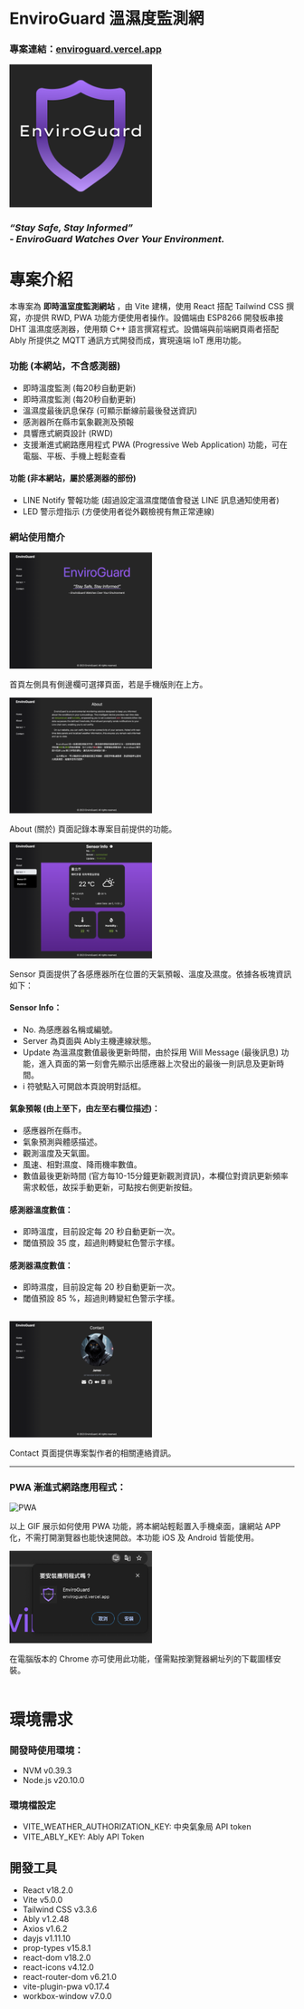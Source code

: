 # EnviroGuard 溫濕度監測網
### 專案連結：[enviroguard.vercel.app](https://enviroguard.vercel.app/)

<img src="public/EnviroGuard-flat-icon.png" alt="EnviroGuard Icon" width="50%">

### _“Stay Safe, Stay Informed”_ <br> _- EnviroGuard Watches Over Your Environment._

# 專案介紹
本專案為 **即時溫室度監測網站** ，由 Vite 建構，使用 React 搭配 Tailwind CSS 撰寫，亦提供 RWD, PWA 功能方便使用者操作。設備端由 ESP8266 開發板串接 DHT 溫濕度感測器，使用類 C++ 語言撰寫程式。設備端與前端網頁兩者搭配 Ably 所提供之 MQTT 通訊方式開發而成，實現遠端 IoT 應用功能。

### 功能 (本網站，不含感測器)
- 即時溫度監測 (每20秒自動更新)
- 即時濕度監測 (每20秒自動更新)
- 溫濕度最後訊息保存 (可顯示斷線前最後發送資訊)
- 感測器所在縣市氣象觀測及預報
- 具響應式網頁設計 (RWD)
- 支援漸進式網路應用程式 PWA (Progressive Web Application) 功能，可在電腦、平板、手機上輕鬆查看
#### 功能 (非本網站，屬於感測器的部份)
  - LINE Notify 警報功能 (超過設定溫濕度閾值會發送 LINE 訊息通知使用者)
  - LED 警示燈指示 (方便使用者從外觀檢視有無正常連線)


### 網站使用簡介
<img src="public/screenshots/HomePage.png" alt="Home Page" width="50%">

首頁左側具有側邊欄可選擇頁面，若是手機版則在上方。

<img src="public/screenshots/AboutPage.png" alt="About Page" width="50%">

About (關於) 頁面記錄本專案目前提供的功能。

<img src="public/screenshots/SensorPage.png" alt="Sensor Page" width="50%">

Sensor 頁面提供了各感應器所在位置的天氣預報、溫度及濕度。依據各板塊資訊如下：

#### Sensor Info：
- No. 為感應器名稱或編號。
- Server 為頁面與 Ably主機連線狀態。
- Update 為溫濕度數值最後更新時間，由於採用 Will Message (最後訊息) 功能，進入頁面的第一刻會先顯示出感應器上次發出的最後一則訊息及更新時間。
- i 符號點入可開啟本頁說明對話框。

#### 氣象預報 (由上至下，由左至右欄位描述)：
- 感應器所在縣市。
- 氣象預測與體感描述。
- 觀測溫度及天氣圖。
- 風速、相對濕度、降雨機率數值。
- 數值最後更新時間 (官方每10-15分鐘更新觀測資訊)，本欄位對資訊更新頻率需求較低，故採手動更新，可點按右側更新按鈕。

#### 感測器溫度數值：
- 即時溫度，目前設定每 20 秒自動更新一次。
- 閾值預設 35 度，超過則轉變紅色警示字樣。

#### 感測器濕度數值：
- 即時濕度，目前設定每 20 秒自動更新一次。
- 閾值預設 85 %，超過則轉變紅色警示字樣。

<br>

<img src="public/screenshots/ContactPage.png" alt="Contact Page" width="50%">

Contact 頁面提供專案製作者的相關連絡資訊。

---
### PWA 漸進式網路應用程式：
<img src="public/screenshots/enviroguard-pwa-gif.gif" alt="PWA" hight="auto" width="50%">

以上 GIF 展示如何使用 PWA 功能，將本網站輕鬆置入手機桌面，讓網站 APP 化，不需打開瀏覽器也能快速開啟。本功能 iOS 及 Android 皆能使用。

<img src="public/screenshots/PWAonChrome.png" alt="PWA" hight="auto" width="50%">

在電腦版本的 Chrome 亦可使用此功能，僅需點按瀏覽器網址列的下載圖樣安裝。
<br>
<br>


# 環境需求
### 開發時使用環境：
- NVM v0.39.3
- Node.js v20.10.0
### 環境檔設定
- VITE_WEATHER_AUTHORIZATION_KEY: 中央氣象局 API token
- VITE_ABLY_KEY: Ably API Token

## 開發工具
- React v18.2.0
- Vite v5.0.0
- Tailwind CSS v3.3.6
- Ably v1.2.48
- Axios v1.6.2
- dayjs v1.11.10
- prop-types v15.8.1
- react-dom v18.2.0
- react-icons v4.12.0
- react-router-dom v6.21.0
- vite-plugin-pwa v0.17.4
- workbox-window v7.0.0
